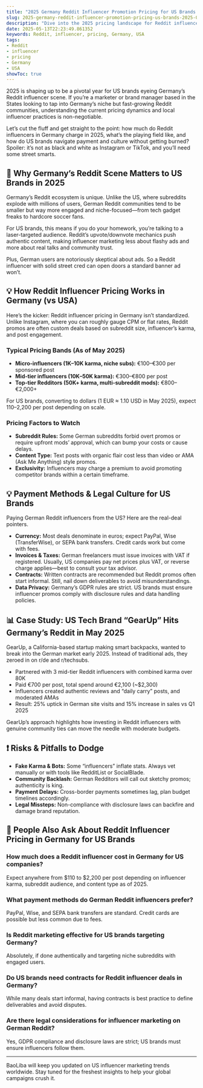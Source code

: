 ```yaml
---
title: "2025 Germany Reddit Influencer Promotion Pricing for US Brands: What You Need to Know"
slug: 2025-germany-reddit-influencer-promotion-pricing-us-brands-2025-05-13
description: "Dive into the 2025 pricing landscape for Reddit influencer marketing in Germany, tailored for US brands. Learn how to optimize your campaigns, understand payment methods, and get real-world examples."
date: 2025-05-13T22:23:49.861352
keywords: Reddit, influencer, pricing, Germany, USA
tags:
- Reddit
- influencer
- pricing
- Germany
- USA
showToc: true
---
```


2025 is shaping up to be a pivotal year for US brands eyeing Germany’s Reddit influencer scene. If you’re a marketer or brand manager based in the States looking to tap into Germany’s niche but fast-growing Reddit communities, understanding the current pricing dynamics and local influencer practices is non-negotiable.

Let’s cut the fluff and get straight to the point: how much do Reddit influencers in Germany charge in 2025, what’s the playing field like, and how do US brands navigate payment and culture without getting burned? Spoiler: it’s not as black and white as Instagram or TikTok, and you’ll need some street smarts.

## 📢 Why Germany’s Reddit Scene Matters to US Brands in 2025

Germany’s Reddit ecosystem is unique. Unlike the US, where subreddits explode with millions of users, German Reddit communities tend to be smaller but way more engaged and niche-focused—from tech gadget freaks to hardcore soccer fans.

For US brands, this means if you do your homework, you’re talking to a laser-targeted audience. Reddit’s upvote/downvote mechanics push authentic content, making influencer marketing less about flashy ads and more about real talks and community trust.

Plus, German users are notoriously skeptical about ads. So a Reddit influencer with solid street cred can open doors a standard banner ad won’t.

## 💡 How Reddit Influencer Pricing Works in Germany (vs USA)

Here’s the kicker: Reddit influencer pricing in Germany isn’t standardized. Unlike Instagram, where you can roughly gauge CPM or flat rates, Reddit promos are often custom deals based on subreddit size, influencer’s karma, and post engagement.

### Typical Pricing Bands (As of May 2025)

- **Micro-influencers (1K–10K karma, niche subs):** €100–€300 per sponsored post  
- **Mid-tier influencers (10K–50K karma):** €300–€800 per post  
- **Top-tier Redditors (50K+ karma, multi-subreddit mods):** €800–€2,000+  

For US brands, converting to dollars (1 EUR ≈ 1.10 USD in May 2025), expect $110–$2,200 per post depending on scale.

### Pricing Factors to Watch

- **Subreddit Rules:** Some German subreddits forbid overt promos or require upfront mods’ approval, which can bump your costs or cause delays.  
- **Content Type:** Text posts with organic flair cost less than video or AMA (Ask Me Anything) style promos.  
- **Exclusivity:** Influencers may charge a premium to avoid promoting competitor brands within a certain timeframe.  

## 💡 Payment Methods & Legal Culture for US Brands

Paying German Reddit influencers from the US? Here are the real-deal pointers.

- **Currency:** Most deals denominate in euros; expect PayPal, Wise (TransferWise), or SEPA bank transfers. Credit cards work but come with fees.  
- **Invoices & Taxes:** German freelancers must issue invoices with VAT if registered. Usually, US companies pay net prices plus VAT, or reverse charge applies—best to consult your tax advisor.  
- **Contracts:** Written contracts are recommended but Reddit promos often start informal. Still, nail down deliverables to avoid misunderstandings.  
- **Data Privacy:** Germany’s GDPR rules are strict. US brands must ensure influencer promos comply with disclosure rules and data handling policies.  

## 📊 Case Study: US Tech Brand “GearUp” Hits Germany’s Reddit in May 2025

GearUp, a California-based startup making smart backpacks, wanted to break into the German market early 2025. Instead of traditional ads, they zeroed in on r/de and r/techsubs.

- Partnered with 3 mid-tier Reddit influencers with combined karma over 80K  
- Paid €700 per post, total spend around €2,100 (~$2,300)  
- Influencers created authentic reviews and “daily carry” posts, and moderated AMAs  
- Result: 25% uptick in German site visits and 15% increase in sales vs Q1 2025  

GearUp’s approach highlights how investing in Reddit influencers with genuine community ties can move the needle with moderate budgets.

## ❗ Risks & Pitfalls to Dodge

- **Fake Karma & Bots:** Some “influencers” inflate stats. Always vet manually or with tools like RedditList or SocialBlade.  
- **Community Backlash:** German Redditors will call out sketchy promos; authenticity is king.  
- **Payment Delays:** Cross-border payments sometimes lag, plan budget timelines accordingly.  
- **Legal Missteps:** Non-compliance with disclosure laws can backfire and damage brand reputation.  

## 📢 People Also Ask About Reddit Influencer Pricing in Germany for US Brands

### How much does a Reddit influencer cost in Germany for US companies?  
Expect anywhere from $110 to $2,200 per post depending on influencer karma, subreddit audience, and content type as of 2025.

### What payment methods do German Reddit influencers prefer?  
PayPal, Wise, and SEPA bank transfers are standard. Credit cards are possible but less common due to fees.

### Is Reddit marketing effective for US brands targeting Germany?  
Absolutely, if done authentically and targeting niche subreddits with engaged users.

### Do US brands need contracts for Reddit influencer deals in Germany?  
While many deals start informal, having contracts is best practice to define deliverables and avoid disputes.

### Are there legal considerations for influencer marketing on German Reddit?  
Yes, GDPR compliance and disclosure laws are strict; US brands must ensure influencers follow them.

---

BaoLiba will keep you updated on US influencer marketing trends worldwide. Stay tuned for the freshest insights to help your global campaigns crush it.